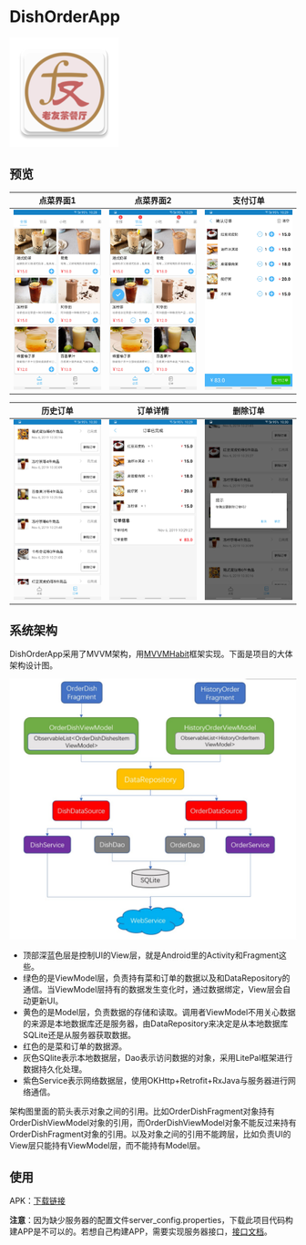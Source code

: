 # DishOrderApp

![APP图标][1]

## 预览 ##

| 点菜界面1  | 点菜界面2 | 支付订单  |
|:------------------------------:|:---------------------------------:|:--------------------------------:|
|<img src="https://raw.githubusercontent.com/AhaYujie/DishOrderApp/master/images/点菜界面1.jpg" width="200" hegiht="700"/> | <img src="https://raw.githubusercontent.com/AhaYujie/DishOrderApp/master/images/点菜界面2.jpg" width="200" hegiht="700"/> | <img src="https://raw.githubusercontent.com/AhaYujie/DishOrderApp/master/images/支付订单.jpg" width="200" hegiht="700"/>|

| 历史订单  | 订单详情 | 删除订单  |
|:------------------------------:|:---------------------------------:|:--------------------------------:|
|<img src="https://raw.githubusercontent.com/AhaYujie/DishOrderApp/master/images/历史订单.jpg" width="200" hegiht="700"/> | <img src="https://raw.githubusercontent.com/AhaYujie/DishOrderApp/master/images/订单详情.jpg" width="200" hegiht="700"/> | <img src="https://raw.githubusercontent.com/AhaYujie/DishOrderApp/master/images/删除订单.jpg" width="200" hegiht="700"/>|

## 系统架构 ##

DishOrderApp采用了MVVM架构，用[MVVMHabit][2]框架实现。下面是项目的大体架构设计图。


![架构设计图][3]


 - 顶部深蓝色层是控制UI的View层，就是Android里的Activity和Fragment这些。
 - 绿色的是ViewModel层，负责持有菜和订单的数据以及和DataRepository的通信。当ViewModel层持有的数据发生变化时，通过数据绑定，View层会自动更新UI。
 - 黄色的是Model层，负责数据的存储和读取。调用者ViewModel不用关心数据的来源是本地数据库还是服务器，由DataRepository来决定是从本地数据库SQLite还是从服务器获取数据。
 - 红色的是菜和订单的数据源。
 - 灰色SQlite表示本地数据层，Dao表示访问数据的对象，采用LitePal框架进行数据持久化处理。
 - 紫色Service表示网络数据层，使用OKHttp+Retrofit+RxJava与服务器进行网络通信。

架构图里面的箭头表示对象之间的引用。比如OrderDishFragment对象持有OrderDishViewModel对象的引用，而OrderDishViewModel对象不能反过来持有OrderDishFragment对象的引用。以及对象之间的引用不能跨层，比如负责UI的View层只能持有ViewModel层，而不能持有Model层。

## 使用 ##

APK：[下载链接][4]

**注意**：因为缺少服务器的配置文件server_config.properties，下载此项目代码构建APP是不可以的。若想自己构建APP，需要实现服务器接口，[接口文档][5]。
    


  [1]: https://raw.githubusercontent.com/AhaYujie/DishOrderApp/master/app/app/src/main/res/mipmap-xxxhdpi/ic_launcher.png
  [2]: https://github.com/goldze/MVVMHabit
  [3]: https://raw.githubusercontent.com/AhaYujie/DishOrderApp/master/images/架构设计图.jpg
  [4]: https://www.pgyer.com/O35V
  [5]: https://github.com/xilou31/Dishes-OrderingSystem/blob/master/API%E6%8E%A5%E5%8F%A3/%E6%8E%A5%E5%8F%A3%E6%96%87%E6%A1%A3.md
